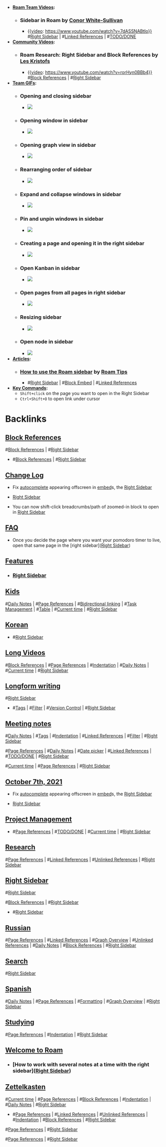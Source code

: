 - **[Roam Team Videos](<Roam Team Videos.md>):**
    - ### Sidebar in Roam by [Conor White-Sullivan](<Conor White-Sullivan.md>)
        - {{[video](<video.md>): https://www.youtube.com/watch?v=7dASSNABtIo}}
#[Right Sidebar](<Right Sidebar.md>) | #[Linked References](<Linked References.md>) | #[TODO/DONE](<TODO/DONE.md>)
- **[Community Videos](<Community Videos.md>):**
    - ### Roam Research: Right Sidebar and Block References by [Les Kristofs](<Les Kristofs.md>)
        - {{[video](<video.md>): https://www.youtube.com/watch?v=rorHyn0BBb4}}
#[Block References](<Block References.md>) | #[Right Sidebar](<Right Sidebar.md>)
- **[Team GIFs](<Team GIFs.md>):**
    - ### Opening and closing sidebar
        - ![](https://firebasestorage.googleapis.com/v0/b/firescript-577a2.appspot.com/o/imgs%2Fapp%2Fhelp-documentation%2Foh12rmm8uU.gif?alt=media&token=12d7561b-9dc4-4d0b-b7f0-00e035f8262b)
    - ### Opening window in sidebar
        - ![](https://firebasestorage.googleapis.com/v0/b/firescript-577a2.appspot.com/o/imgs%2Fapp%2Fhelp-documentation%2FreiOGPqeaa.gif?alt=media&token=c7e3f831-0bb8-45f8-8fa0-50de1f0749bb)
    - ### Opening graph view in sidebar
        - ![](https://firebasestorage.googleapis.com/v0/b/firescript-577a2.appspot.com/o/imgs%2Fapp%2Fhelp-documentation%2FkpGLAaEjC1.gif?alt=media&token=4f147b01-9eec-4808-b0e6-890d7589e118)
    - ### Rearranging order of sidebar
        - ![](https://firebasestorage.googleapis.com/v0/b/firescript-577a2.appspot.com/o/imgs%2Fapp%2Fhelp-documentation%2FhtRa6S3U91.gif?alt=media&token=fbea0dca-db1f-4891-932d-b715a7f8c2da)
    - ### Expand and collapse windows in sidebar
        - ![](https://firebasestorage.googleapis.com/v0/b/firescript-577a2.appspot.com/o/imgs%2Fapp%2Fhelp-documentation%2FVoJDU4Dqoi.gif?alt=media&token=052da9ba-e75d-410d-9694-ee7c8edbed6a)
    - ### Pin and unpin windows in sidebar
        - ![](https://firebasestorage.googleapis.com/v0/b/firescript-577a2.appspot.com/o/imgs%2Fapp%2Fhelp-documentation%2FnwoLmwV4FC.gif?alt=media&token=c6ceda4a-24b4-485f-b442-d0a6028c27c4)
    - ### Creating a page and opening it in the right sidebar
        - ![](https://firebasestorage.googleapis.com/v0/b/firescript-577a2.appspot.com/o/imgs%2Fapp%2Fhelp-documentation%2F1bVd2VxOSY.gif?alt=media&token=529f75f8-4d68-4e54-9e91-8a0bd6a64767)
    - ### Open Kanban in sidebar
        - ![](https://firebasestorage.googleapis.com/v0/b/firescript-577a2.appspot.com/o/imgs%2Fapp%2Fhelp-documentation%2FuqWn53xv7q.gif?alt=media&token=111f7548-04db-4587-9005-e103ca2f6047)
    - ### Open pages from all pages in right sidebar
        - ![](https://firebasestorage.googleapis.com/v0/b/firescript-577a2.appspot.com/o/imgs%2Fapp%2Fhelp-documentation%2FDcJ5GFlnvx.gif?alt=media&token=ee49c2a4-5933-4ac8-9feb-15bb5cc3c8ad)
    - ### Resizing sidebar
        - ![](https://firebasestorage.googleapis.com/v0/b/firescript-577a2.appspot.com/o/imgs%2Fapp%2Fhelp-documentation%2F9Nd8zc3dsH.gif?alt=media&token=0c0df213-1fff-45bd-a642-1bccc8126bed)
    - ### Open node in sidebar
        - ![](https://firebasestorage.googleapis.com/v0/b/firescript-577a2.appspot.com/o/imgs%2Fapp%2Fhelp-documentation%2FzO8buehcAl.gif?alt=media&token=0de4cdf5-26a2-440c-a0af-57ede8199623)
- **[Articles](<Articles.md>):**
    - ### [How to use the Roam sidebar](https://www.roamtips.com/home/roam-research-sidebar) by [Roam Tips](<Roam Tips.md>)
        - #[Right Sidebar](<Right Sidebar.md>) | #[Block Embed](<Block Embed.md>) | #[Linked References](<Linked References.md>)
- **[Key Commands](<Key Commands.md>):**
    - `Shift+click` on the page you want to open in the Right Sidebar
    - `Ctrl+Shift+O` to open link under cursor

# Backlinks
## [Block References](<Block References.md>)
#[Block References](<Block References.md>) | #[Right Sidebar](<Right Sidebar.md>)

- #[Block References](<Block References.md>) | #[Right Sidebar](<Right Sidebar.md>)

## [Change Log](<Change Log.md>)
- Fix [autocomplete](<autocomplete.md>) appearing offscreen in [embed](<embed.md>)s, the [Right Sidebar](<Right Sidebar.md>)

- [Right Sidebar](<Right Sidebar.md>)

- You can now shift-click breadcrumbs/path of zoomed-in block to open in [Right Sidebar](<Right Sidebar.md>)

## [FAQ](<FAQ.md>)
- Once you decide the page where you want your pomodoro timer to live, open that same page in the [right sidebar]([Right Sidebar](<Right Sidebar.md>))

## [Features](<Features.md>)
- ### [Right Sidebar](<Right Sidebar.md>)

## [Kids](<Kids.md>)
#[Daily Notes](<Daily Notes.md>) | #[Page References](<Page References.md>) | #[Bidirectional linking](<Bidirectional linking.md>) | #[Task Management](<Task Management.md>) | #[Table](<Table.md>) | #[Current time](<Current time.md>) | #[Right Sidebar](<Right Sidebar.md>)

## [Korean](<Korean.md>)
- #[Right Sidebar](<Right Sidebar.md>)

## [Long Videos](<Long Videos.md>)
#[Block References](<Block References.md>) | #[Page References](<Page References.md>) | #[Indentation](<Indentation.md>) | #[Daily Notes](<Daily Notes.md>) | #[Current time](<Current time.md>) | #[Right Sidebar](<Right Sidebar.md>)

## [Longform writing](<Longform writing.md>)
#[Right Sidebar](<Right Sidebar.md>)

- #[Tags](<Tags.md>) | #[Filter](<Filter.md>) | #[Version Control](<Version Control.md>) | #[Right Sidebar](<Right Sidebar.md>)

## [Meeting notes](<Meeting notes.md>)
#[Daily Notes](<Daily Notes.md>) | #[Tags](<Tags.md>) | #[Indentation](<Indentation.md>) | #[Linked References](<Linked References.md>) | #[Filter](<Filter.md>) | #[Right Sidebar](<Right Sidebar.md>)

#[Page References](<Page References.md>) | #[Daily Notes](<Daily Notes.md>) | #[Date picker](<Date picker.md>) | #[Linked References](<Linked References.md>) | #[TODO/DONE](<TODO/DONE.md>) | #[Right Sidebar](<Right Sidebar.md>)

#[Current time](<Current time.md>) | #[Page References](<Page References.md>) | #[Right Sidebar](<Right Sidebar.md>)

## [October 7th, 2021](<October 7th, 2021.md>)
- Fix [autocomplete](<autocomplete.md>) appearing offscreen in [embed](<embed.md>)s, the [Right Sidebar](<Right Sidebar.md>)

- [Right Sidebar](<Right Sidebar.md>)

## [Project Management](<Project Management.md>)
- #[Page References](<Page References.md>) | #[TODO/DONE](<TODO/DONE.md>) | #[Current time](<Current time.md>) | #[Right Sidebar](<Right Sidebar.md>)

## [Research](<Research.md>)
#[Page References](<Page References.md>) | #[Linked References](<Linked References.md>) | #[Unlinked References](<Unlinked References.md>) | #[Right Sidebar](<Right Sidebar.md>)

## [Right Sidebar](<Right Sidebar.md>)
#[Right Sidebar](<Right Sidebar.md>)

#[Block References](<Block References.md>) | #[Right Sidebar](<Right Sidebar.md>)

- #[Right Sidebar](<Right Sidebar.md>)

## [Russian](<Russian.md>)
#[Page References](<Page References.md>) | #[Linked References](<Linked References.md>) | #[Graph Overview](<Graph Overview.md>) | #[Unlinked References](<Unlinked References.md>) | #[Daily Notes](<Daily Notes.md>) | #[Block References](<Block References.md>) | #[Right Sidebar](<Right Sidebar.md>)

## [Search](<Search.md>)
#[Right Sidebar](<Right Sidebar.md>)

## [Spanish](<Spanish.md>)
#[Daily Notes](<Daily Notes.md>) | #[Page References](<Page References.md>) | #[Formatting](<Formatting.md>) | #[Graph Overview](<Graph Overview.md>) | #[Right Sidebar](<Right Sidebar.md>)

## [Studying](<Studying.md>)
#[Page References](<Page References.md>) | #[Indentation](<Indentation.md>) | #[Right Sidebar](<Right Sidebar.md>)

## [Welcome to Roam](<Welcome to Roam.md>)
- ### [How to work with several notes at a time with the right sidebar]([Right Sidebar](<Right Sidebar.md>))

## [Zettelkasten](<Zettelkasten.md>)
#[Current time](<Current time.md>) | #[Page References](<Page References.md>) | #[Block References](<Block References.md>) | #[Indentation](<Indentation.md>) | #[Daily Notes](<Daily Notes.md>) | #[Right Sidebar](<Right Sidebar.md>)

- #[Page References](<Page References.md>) | #[Linked References](<Linked References.md>) | #[Unlinked References](<Unlinked References.md>) | #[Indentation](<Indentation.md>) | #[Block References](<Block References.md>) | #[Right Sidebar](<Right Sidebar.md>)

#[Page References](<Page References.md>) | #[Right Sidebar](<Right Sidebar.md>)

#[Page References](<Page References.md>) | #[Right Sidebar](<Right Sidebar.md>)

